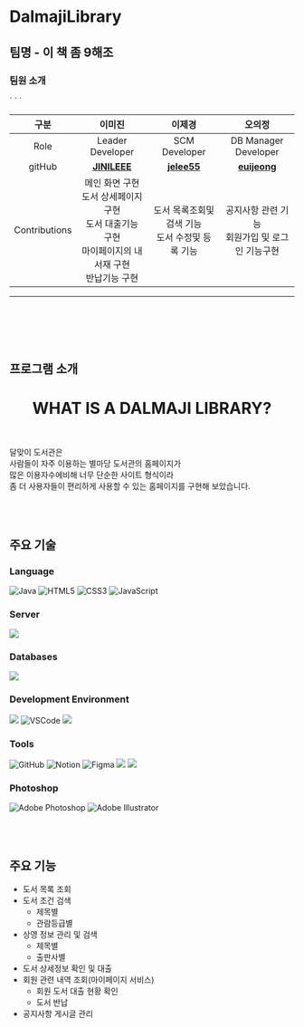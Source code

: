 # DalmajiLibrary

## 팀명 - 이 책 좀 9해조


### 팀원 소개

<table style="width: 100%;">
    <thead>
        <tr>
            <th style="text-align: center; width: 5%;" >구분</th>
            <th style="text-align: center">이미진</th>
            <th style="text-align: center;">이제경</th>
            <th style="text-align: center">오의정</th>
        </tr>
    </thead>
    <tbody>
        <tr>
            <td style="text-align: center"><span>Role</span></td>
            <td style="text-align: center"><span>Leader Developer</span></td>
            <td style="text-align: center"><span>SCM Developer</span></td>
            <td style="text-align: center"><span>DB Manager Developer</span></td>
        </tr>`
        <tr>
            <td style="text-align: center"><span>gitHub</span></td>
            <td style="text-align: center"><a href="https://github.com/JINILEEE"><strong>JINILEEE </strong></a></td>
            <td style="text-align: center"><a href="https://github.com/jelee55"><strong>jelee55</strong></a></td>
            <td style="text-align: center"><a href="https://github.com/euijeongoh"><strong>euijeong</strong></a></td>
        </tr>`
        <tr>
            <td style="text-align: center"><span>Contributions</span></td>
            <td style="text-align: center">
                <span>메인 화면 구현</span><br>
                <span>도서 상세페이지 구현</span><br>
                <span>도서 대출기능 구현</span><br>
                <span>마이페이지의 내 서재 구현</span><br>
                <span>반납기능 구현</span><br>
            </td>
            <td style="text-align: center">
                <span>도서 목록조회및 검색 기능</span><br>
                <span>도서 수정및 등록 기능</span><br>
            </td>
            <td style="text-align: center">
                <span>공지사항 관련 기능</span><br>
                <span>회원가입 및 로그인 기능구현</span><br>
            </td>
        </tr>`
    </tbody>
</table>

<hr>

<br><br>
<br><br>

## 프로그램 소개

<h1 style="text-align:center;">WHAT IS A DALMAJI LIBRARY?</h1>
<br>

<p>
달맞이 도서관은
<br>
사람들이 자주 이용하는 별마당 도서관의 홈페이지가
<br>
많은 이용자수에비해 너무 단순한 사이트 형식이라
<br>
좀 더 사용자들이 편리하게 사용할 수 있는 홈페이지를 구현해 보았습니다.
</p>



<br>
<br>

## 주요 기술

<h3>Language</h3>

![Java](https://img.shields.io/badge/java-%23ED8B00.svg?style=for-the-badge&logo=java&logoColor=white)
![HTML5](https://img.shields.io/badge/html5-%23E34F26.svg?style=for-the-badge&logo=html5&logoColor=white)
![CSS3](https://img.shields.io/badge/css3-%231572B6.svg?style=for-the-badge&logo=css3&logoColor=white)
![JavaScript](https://img.shields.io/badge/javascript-%23323330.svg?style=for-the-badge&logo=javascript&logoColor=%23F7DF1E)

<h3>Server</h3>
<img src="https://img.shields.io/badge/apache tomcat-F8DC75?style=for-the-badge&logo=apachetomcat&logoColor=white">


<h3>Databases</h3>

<img src="https://img.shields.io/badge/oracleCloud-F80000?style=for-the-badge&logo=oracle&logoColor=white">

<h3>Development Environment</h3>

<img src="https://img.shields.io/badge/react-61DAFB?style=for-the-badge&logo=react&logoColor=white"> <img alt="VSCode" src ="https://img.shields.io/badge/VSCODE-007ACC.svg?&style=for-the-badge&logo=VisualStudioCode&logoColor=white"/> <img src="https://img.shields.io/badge/Spring-6DB33F?style=for-the-badge&logo=Spring&logoColor=white">


<h3>Tools</h3>

![GitHub](https://img.shields.io/badge/github-%23121011.svg?style=for-the-badge&logo=github&logoColor=white)
![Notion](https://img.shields.io/badge/Notion-%23000000.svg?style=for-the-badge&logo=notion&logoColor=white)
<img alt="Figma" src ="https://img.shields.io/badge/Figma-F24E1E.svg?&style=for-the-badge&logo=Figma&logoColor=white"/>
 <img src="https://img.shields.io/badge/fontawesome-339AF0?style=for-the-badge&logo=fontawesome&logoColor=white">
 <img src="https://img.shields.io/badge/Postman-FF6C37?style=for-the-badge&logo=Postman&logoColor=white">

<h3>Photoshop</h3>

![Adobe Photoshop](https://img.shields.io/badge/adobe%20photoshop-%2331A8FF.svg?style=for-the-badge&logo=adobe%20photoshop&logoColor=white)
![Adobe Illustrator](https://img.shields.io/badge/adobe%20illustrator-%23FF9A00.svg?style=for-the-badge&logo=adobe%20illustrator&logoColor=white)
<br>






<br>
<br>

## 주요 기능
 - 도서 목록 조회
 - 도서 조건 검색
    - 제목별
    - 관람등급별
 - 상영 정보 관리 및 검색
    - 제목별
    - 출판사별
 - 도서 상세정보 확인 및 대출
 - 회원 관련 내역 조회(마이페이지 서비스)
    - 회원 도서 대출 현황 확인
    - 도서 반납
 - 공지사항 게시글 관리
